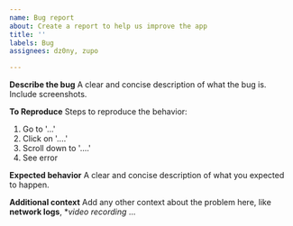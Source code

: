```yaml
---
name: Bug report
about: Create a report to help us improve the app
title: ''
labels: Bug
assignees: dz0ny, zupo

---
```


<!--
1. On the  next standup, the reporter mentions any bugs in triage
2. Product owner and developer review the report and remove triage label
3. Options for a bug report:
 - put it into Priority Lane
 - put it into Estimation
 - close it if not relevant
-->

**Describe the bug**
A clear and concise description of what the bug is. Include screenshots.

**To Reproduce**
Steps to reproduce the behavior:
1. Go to '...'
2. Click on '....'
3. Scroll down to '....'
4. See error

**Expected behavior**
A clear and concise description of what you expected to happen.

**Additional context**
Add any other context about the problem here, like **network logs**, **video recording* ...
